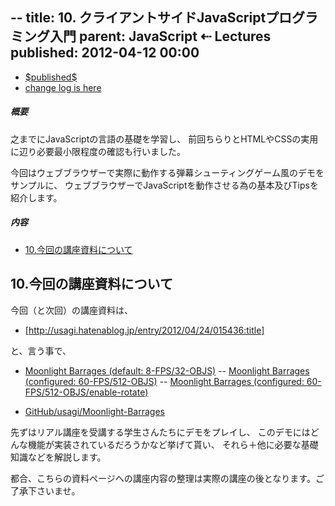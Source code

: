 --
title:     10. クライアントサイドJavaScriptプログラミング入門
parent:    JavaScript ⇠ Lectures
published: 2012-04-12 00:00
--

<a target="_blank" href="https://github.com/usagi/www.WonderRabbitProject.net/commits/master/Lectures/JavaScript/0009/main.ja.markdown">
<ul class="datetime">
  <li class="published"><time pubdate datetime="$published$">$published$</time>
  <li>change log is here
</ul>
</a>

<nav>

##### 概要

之までにJavaScriptの言語の基礎を学習し、
前回ちらりとHTMLやCSSの実用に辺り必要最小限程度の確認も行いました。

今回はウェブブラウザーで実際に動作する弾幕シューティングゲーム風のデモをサンプルに、
ウェブブラウザーでJavaScriptを動作させる為の基本及びTipsを紹介します。

##### 内容

<nav>

- [10.今回の講座資料について](#今回の講座資料について)

</nav>

## 10.今回の講座資料について

今回（と次回）の講座資料は、

- [http://usagi.hatenablog.jp/entry/2012/04/24/015436:title]

と、言う事で、

- [Moonlight Barrages (default: 8-FPS/32-OBJS)](http://moonlightbarrages.demo.wonderrabbitproject.net/)
-- [Moonlight Barrages (configured: 60-FPS/512-OBJS)](http://moonlightbarrages.demo.wonderrabbitproject.net/#frames_per_second=60,max_objects=512)
-- [Moonlight Barrages (configured: 60-FPS/512-OBJS/enable-rotate)](http://moonlightbarrages.demo.wonderrabbitproject.net/#frames_per_second=60,max_objects=512)

- [GitHub/usagi/Moonlight-Barrages](https://github.com/usagi/Moonlight-Barrages)

先ずはリアル講座を受講する学生さんたちにデモをプレイし、
このデモにはどんな機能が実装されているだろうかなど挙げて貰い、
それら＋他に必要な基礎知識などを解説します。

都合、こちらの資料ページへの講座内容の整理は実際の講座の後となります。ご了承下さいませ。


[prev]: ../0009/
[next]: ../0011/

[gist]:   http://gist.github.com/
[ideone]: http://www.ideone.com/

[ECMA-262]: http://www.ecma-international.org/publications/standards/Ecma-262.htm

